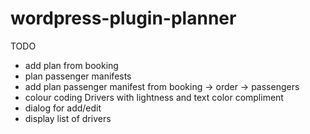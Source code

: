 # wordpress-plugin-planner

TODO

- add plan from booking
- plan passenger manifests
- add plan passenger manifest from booking -> order -> passengers
- colour coding Drivers with lightness and text color compliment
- dialog for add/edit
- display list of drivers
